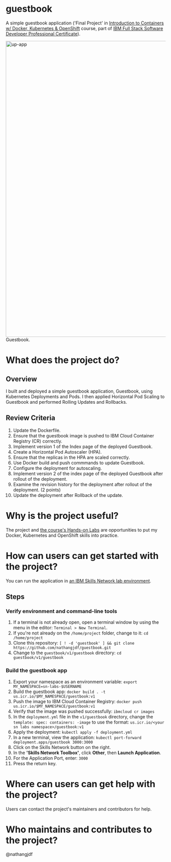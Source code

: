 # guestbook
A simple guestbook application ('Final Project' in [Introduction to Containers w/ Docker, Kubernetes & OpenShift](https://www.coursera.org/learn/ibm-containers-docker-kubernetes-openshift) course, part of [IBM Full Stack Software Developer Professional Certificate](https://www.coursera.org/professional-certificates/ibm-full-stack-cloud-developer)).

<img width="930" alt="up-app" src="https://github.com/user-attachments/assets/6ab222e8-0e41-4b41-9638-fc4623ae123f" />
Guestbook.

# What does the project do?
## Overview
I built and deployed a simple guestbook application, Guestbook, using Kubernetes Deployments and Pods. I then applied Horizontal Pod Scaling to Guestbook and performed Rolling Updates and Rollbacks.

## Review Criteria
1. Update the Dockerfile.
2. Ensure that the guestbook image is pushed to IBM Cloud Container Registry (CR) correctly.
3. Implement version 1 of the Index page of the deployed Guestbook.
4. Create a Horizontal Pod Autoscaler (HPA).
5. Ensure that the replicas in the HPA are scaled correctly.
6. Use Docker build and push commmands to update Guestbook.
7. Configure the deployment for autoscaling.
8. Implement version 2 of the index page of the deployed Guestbook after rollout of the deployment.
9. Examine the revision history for the deployment after rollout of the deployment. (2 points)
10. Update the deployment after Rollback of the update.

# Why is the project useful?
The project and [the course's Hands-on Labs](https://gist.github.com/nathangjdf/0786fcf5bcc9feeab33ec3bca5463b81) are opportunities to put my Docker, Kubernetes and OpenShift skills into practice.

# How can users can get started with the project?
You can run the application in [an IBM Skills Network lab environment](https://skills.network).

## Steps
### Verify environment and command-line tools
1. If a terminal is not already open, open a terminal window by using the menu in the editor: `Terminal > New Terminal`.
2. If you're not already on the `/home/project` folder, change to it: `cd /home/project`
3. Clone this repository: `[ ! -d 'guestbook' ] && git clone https://github.com/nathangjdf/guestbook.git`
4. Change to the `guestbook/v1/guestbook` directory: `cd guestbook/v1/guestbook`

 ### Build the guestbook app
1. Export your namespace as an environment variable: `export MY_NAMESPACE=sn-labs-$USERNAME`
2. Build the guestbook app: `docker build . -t us.icr.io/$MY_NAMESPACE/guestbook:v1`
3. Push the image to IBM Cloud Container Registry: `docker push us.icr.io/$MY_NAMESPACE/guestbook:v1`
4. Verify that the image was pushed successfully: `ibmcloud cr images`
5. In the `deployment.yml` file in the `v1/guestbook` directory, change the `template: spec: containers: -image` to use the format: `us.icr.io/<your sn labs namespace>/guestbook:v1`
6. Apply the deployment: `kubectl apply -f deployment.yml`
7. In a new terminal, view the application: `kubectl port-forward deployment.apps/guestbook 3000:3000`
8. Click on the Skills Network button on the right.
9. In the **'Skills Network Toolbox'**, click **Other**, then **Launch Application**.
10. For the Application Port, enter: `3000`
11. Press the return key.

# Where can users can get help with the project?
Users can contact the project's maintainers and contributors for help.

# Who maintains and contributes to the project?
@nathangjdf
